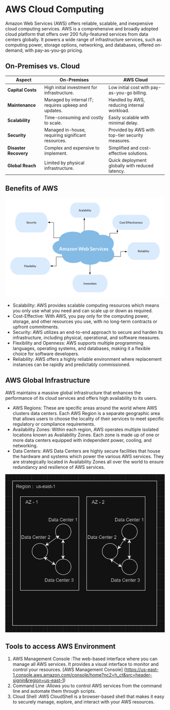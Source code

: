 # AWS Cloud Computing

Amazon Web Services (AWS) offers reliable, scalable, and inexpensive cloud computing services. AWS is a comprehensive and broadly adopted cloud platform that offers over 200 fully-featured services from data centers globally. 
It powers a wide range of infrastructure services, such as computing power, storage options, networking, and databases, offered on-demand, with pay-as-you-go pricing.

## On-Premises vs. Cloud
| Aspect                  | On-Premises                               | AWS Cloud                                  |
|-------------------------|-------------------------------------------|--------------------------------------------|
| **Capital Costs**       | High initial investment for infrastructure. | Low initial cost with pay-as-you-go billing. |
| **Maintenance**         | Managed by internal IT; requires upkeep and updates. | Handled by AWS, reducing internal workload. |
| **Scalability**         | Time-consuming and costly to scale.       | Easily scalable with minimal delay.        |
| **Security**            | Managed in-house, requiring significant resources. | Provided by AWS with top-tier security measures. |
| **Disaster Recovery**   | Complex and expensive to implement.       | Simplified and cost-effective solutions.   |
| **Global Reach**        | Limited by physical infrastructure.       | Quick deployment globally with reduced latency. |

## Benefits of AWS

<p align="center">
  <img src="images/AWS_Benefits.png" alt="AWS Benefits" width="600"/>
</p>

* Scalability: AWS provides scalable computing resources which means you only use what you need and can scale up or down as required.
* Cost-Effective: With AWS, you pay only for the computing power, storage, and other resources you use, with no long-term contracts or upfront commitments.
* Security: AWS utilizes an end-to-end approach to secure and harden its infrastructure, including physical, operational, and software measures.
* Flexibility and Openness: AWS supports multiple programming languages, operating systems, and databases, making it a flexible choice for software developers.
* Reliability: AWS offers a highly reliable environment where replacement instances can be rapidly and predictably commissioned.

## AWS Global Infrastructure
AWS maintains a massive global infrastructure that enhances the performance of its cloud services and offers high availability to its users.

* AWS Regions: These are specific areas around the world where AWS clusters data centers.
  Each AWS Region is a separate geographic area that allows users to choose the locality of their services to meet specific regulatory or compliance requirements.
* Availability Zones: Within each region, AWS operates multiple isolated locations known as Availability Zones.
  Each zone is made up of one or more data centers equipped with independent power, cooling, and networking.
* Data Centers: AWS Data Centers are highly secure facilities that house the hardware and systems which power the various AWS services.
  They are strategically located in Availability Zones all over the world to ensure redundancy and resilience of AWS services.

<p align="center">
  <img src="images/global_infra.png" alt="Global Infrastructure" width="600"/>
</p>

  
## Tools to access AWS Environment
1. AWS Management Console :The web-based interface where you can manage all AWS services. It provides a visual interface to monitor and control your resources.
   [AWS Management Console] (https://us-east-1.console.aws.amazon.com/console/home?nc2=h_ct&src=header-signin&region=us-east-1)
2. Command Line :Allows you to control AWS services from the command line and automate them through scripts.
3. Cloud Shell :AWS CloudShell is a browser-based shell that makes it easy to securely manage, explore, and interact with your AWS resources.
   
